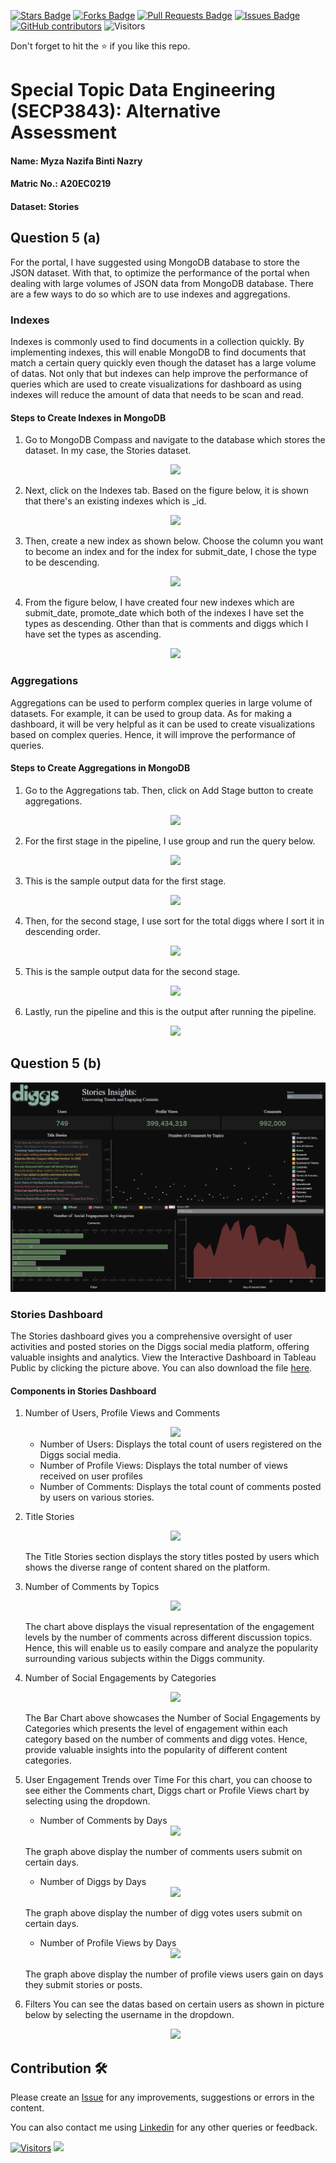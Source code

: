 <a href="https://github.com/drshahizan/SECP3843/stargazers"><img src="https://img.shields.io/github/stars/drshahizan/SECP3843" alt="Stars Badge"/></a>
<a href="https://github.com/drshahizan/SECP3843/network/members"><img src="https://img.shields.io/github/forks/drshahizan/SECP3843" alt="Forks Badge"/></a>
<a href="https://github.com/drshahizan/SECP3843/pulls"><img src="https://img.shields.io/github/issues-pr/drshahizan/SECP3843" alt="Pull Requests Badge"/></a>
<a href="https://github.com/drshahizan/SECP3843/issues"><img src="https://img.shields.io/github/issues/drshahizan/SECP3843" alt="Issues Badge"/></a>
<a href="https://github.com/drshahizan/SECP3843/graphs/contributors"><img alt="GitHub contributors" src="https://img.shields.io/github/contributors/drshahizan/SECP3843?color=2b9348"></a>
![Visitors](https://api.visitorbadge.io/api/visitors?path=https%3A%2F%2Fgithub.com%2Fdrshahizan%2FSECP3843&labelColor=%23d9e3f0&countColor=%23697689&style=flat)


Don't forget to hit the :star: if you like this repo.

# Special Topic Data Engineering (SECP3843): Alternative Assessment

#### Name: Myza Nazifa Binti Nazry
#### Matric No.: A20EC0219
#### Dataset: Stories

## Question 5 (a)
For the portal, I have suggested using MongoDB database to store the JSON dataset. With that, to optimize the performance of the portal when dealing with large volumes of JSON data from MongoDB database. There are a few ways to do so which are to use indexes and aggregations.

  ### Indexes
  
  Indexes is commonly used to find documents in a collection quickly. By implementing indexes, this will enable MongoDB to find documents that match a certain query quickly even though the dataset has a large volume of datas. Not only that but indexes can help improve the performance of queries which are used to create visualizations for dashboard as using indexes will reduce the amount of data that needs to be scan and read.

  #### Steps to Create Indexes in MongoDB

  1. Go to MongoDB Compass and navigate to the database which stores the dataset. In my case, the Stories dataset.
        
      <div align="center"><img src="https://github.com/drshahizan/SECP3843/blob/main/submission/myzanazifah/question5/images/q5(1).png" />
  2. Next, click on the Indexes tab. Based on the figure below, it is shown that there's an existing indexes which is _id.        

     <div align="center"><img src="https://github.com/drshahizan/SECP3843/blob/main/submission/myzanazifah/question5/images/q5(2).png" />
  3. Then, create a new index as shown below. Choose the column you want to become an index and for the index for submit_date, I chose the type to be descending.      

     <div align="center"><img src="https://github.com/drshahizan/SECP3843/blob/main/submission/myzanazifah/question5/images/q5(3).png" />
  4. From the figure below, I have created four new indexes which are submit_date, promote_date which both of the indexes I have set the types as descending. Other than that is comments and diggs which I have set the types as ascending.      

     <div align="center"><img src="https://github.com/drshahizan/SECP3843/blob/main/submission/myzanazifah/question5/images/q5(4).png" />
  
  ### Aggregations

  Aggregations can be used to perform complex queries in large volume of datasets. For example, it can be used to group data. As for making a dashboard, it will be very helpful as it can be used to create visualizations based on complex queries. Hence, it will improve the performance of queries.

  #### Steps to Create Aggregations in MongoDB

  1. Go to the Aggregations tab. Then, click on Add Stage button to create aggregations.     

     <div align="center"><img src="https://github.com/drshahizan/SECP3843/blob/main/submission/myzanazifah/question5/images/q5(5).png" />
  2. For the first stage in the pipeline, I use group and run the query below.     

     <div align="center"><img src="https://github.com/drshahizan/SECP3843/blob/main/submission/myzanazifah/question5/images/q5(6).png" />
  3. This is the sample output data for the first stage.     

     <div align="center"><img src="https://github.com/drshahizan/SECP3843/blob/main/submission/myzanazifah/question5/images/q5(7).png" />
  4. Then, for the second stage, I use sort for the total diggs where I sort it in descending order.     

     <div align="center"><img src="https://github.com/drshahizan/SECP3843/blob/main/submission/myzanazifah/question5/images/q5(8).png" />
  5. This is the sample output data for the second stage.     

     <div align="center"><img src="https://github.com/drshahizan/SECP3843/blob/main/submission/myzanazifah/question5/images/q5(9).png" />
  6. Lastly, run the pipeline and this is the output after running the pipeline.     

     <div align="center"><img src="https://github.com/drshahizan/SECP3843/blob/main/submission/myzanazifah/question5/images/q5(10).png" />   
     
## Question 5 (b)

[![Dashboard Screenshot](./images/db(9).png)](https://public.tableau.com/views/AA_16880213009910/Dashboard1?:language=en-US&publish=yes&:display_count=n&:origin=viz_share_link)

### Stories Dashboard
The Stories dashboard gives you a comprehensive oversight of user activities and posted stories on the Diggs social media platform, offering valuable insights and analytics. View the Interactive Dashboard in Tableau Public by clicking the picture above.
You can also download the file [here](https://github.com/drshahizan/SECP3843/blob/main/submission/myzanazifah/question5/files/dashboardq5.twb).

#### Components in Stories Dashboard

1. Number of Users, Profile Views and Comments    

     <div align="center"><img src="https://github.com/drshahizan/SECP3843/blob/main/submission/myzanazifah/question5/images/db(2).png" /></div>

     - Number of Users: Displays the total count of users registered on the Diggs social media. 
     - Number of Profile Views: Displays the total number of views received on user profiles
     - Number of Comments: Displays the total count of comments posted by users on various stories.

2. Title Stories   

     <div align="center"><img src="https://github.com/drshahizan/SECP3843/blob/main/submission/myzanazifah/question5/images/db(3).png" /></div>

     The Title Stories section displays the story titles posted by users which shows the diverse range of content shared on the platform.
       
3. Number of Comments by Topics   

     <div align="center"><img src="https://github.com/drshahizan/SECP3843/blob/main/submission/myzanazifah/question5/images/db(4).png" /></div>

     The chart above displays the visual representation of the engagement levels by the number of comments across different discussion topics. Hence, this will enable us to easily compare and analyze the popularity surrounding various subjects within the Diggs community.

4. Number of Social Engagements by Categories   

     <div align="center"><img src="https://github.com/drshahizan/SECP3843/blob/main/submission/myzanazifah/question5/images/db(5).png" /></div>

     The Bar Chart above showcases the Number of Social Engagements by Categories which presents the level of engagement within each category based on the number of comments and digg votes. Hence, provide valuable insights into the popularity of different content categories.

5. User Engagement Trends over Time
For this chart, you can choose to see either the Comments chart, Diggs chart or Profile Views chart by selecting using the dropdown.

     - Number of Comments by Days   

     <div align="center"><img src="https://github.com/drshahizan/SECP3843/blob/main/submission/myzanazifah/question5/images/db(6).png" /></div>
     
     The graph above display the number of comments users submit on certain days.
     
     - Number of Diggs by Days  

     <div align="center"><img src="https://github.com/drshahizan/SECP3843/blob/main/submission/myzanazifah/question5/images/db(7).png" /></div>

     The graph above display the number of digg votes users submit on certain days.
   
     - Number of Profile Views by Days  

     <div align="center"><img src="https://github.com/drshahizan/SECP3843/blob/main/submission/myzanazifah/question5/images/db(8).png" /></div>

     The graph above display the number of profile views users gain on days they submit stories or posts.

6. Filters
   You can see the datas based on certain users as shown in picture below by selecting the username in the dropdown.  

     <div align="center"><img src="https://github.com/drshahizan/SECP3843/blob/main/submission/myzanazifah/question5/images/db(1).png" /></div>
   


## Contribution 🛠️
Please create an [Issue](https://github.com/drshahizan/special-topic-data-engineering/issues) for any improvements, suggestions or errors in the content.

You can also contact me using [Linkedin](https://www.linkedin.com/in/drshahizan/) for any other queries or feedback.

[![Visitors](https://api.visitorbadge.io/api/visitors?path=https%3A%2F%2Fgithub.com%2Fdrshahizan&labelColor=%23697689&countColor=%23555555&style=plastic)](https://visitorbadge.io/status?path=https%3A%2F%2Fgithub.com%2Fdrshahizan)
![](https://hit.yhype.me/github/profile?user_id=81284918)




